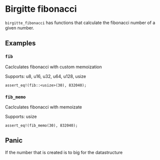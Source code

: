 # Birgitte fibonacci

`birgitte_fibonacci` has functions that calculate the  fibonacci number of a given number.

## Examples

### `fib`
Caclculates fibonacci with custom memoization

Supports: u8, u16, u32, u64, u128, usize

```assert_eq!(fib::<usize>(30), 832040);```

### `fib_memo`
Caclculates fibonacci with memoizate

Supports: usize

```assert_eq!(fib_memo(30), 832040);```

## Panic

If the number that is created is to big for the datastructure